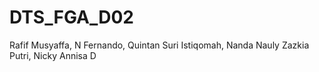 # DTS_FGA_D02

Rafif Musyaffa,
N Fernando,
Quintan Suri Istiqomah,
Nanda Nauly Zazkia Putri,
Nicky Annisa D
